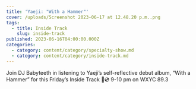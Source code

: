 ```yaml
---
title: 'Yaeji: "With a Hammer"'
cover: /uploads/Screenshot 2023-06-17 at 12.48.20 p.m..png
tags:
  - title: Inside Track
    slug: inside-track
published: 2023-06-16T04:00:00.000Z
categories:
  - category: content/category/specialty-show.md
  - category: content/category/inside-track.md
---
```


Join DJ Babyteeth in listening to Yaeji’s self-reflective debut album, “With a Hammer” for this Friday’s Inside Track 🩷💿 9-10 pm on WXYC 89.3
